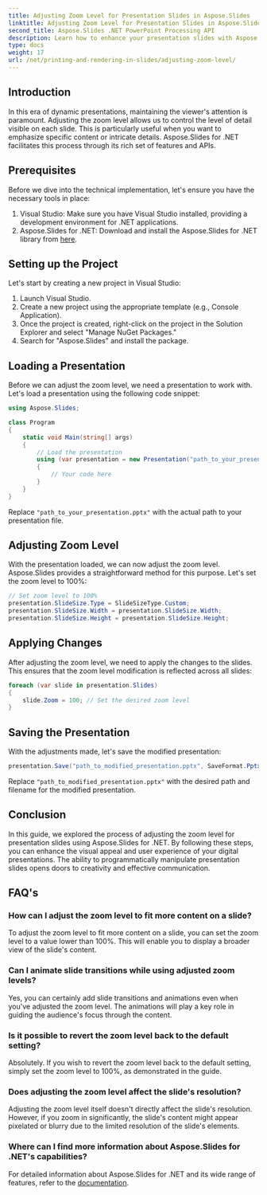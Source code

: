 ```yaml
---
title: Adjusting Zoom Level for Presentation Slides in Aspose.Slides
linktitle: Adjusting Zoom Level for Presentation Slides in Aspose.Slides
second_title: Aspose.Slides .NET PowerPoint Processing API
description: Learn how to enhance your presentation slides with Aspose.Slides for .NET! Discover a step-by-step guide with source code on adjusting zoom levels for captivating visuals.
type: docs
weight: 17
url: /net/printing-and-rendering-in-slides/adjusting-zoom-level/
---
```


## Introduction

In this era of dynamic presentations, maintaining the viewer's attention is paramount. Adjusting the zoom level allows us to control the level of detail visible on each slide. This is particularly useful when you want to emphasize specific content or intricate details. Aspose.Slides for .NET facilitates this process through its rich set of features and APIs.

## Prerequisites

Before we dive into the technical implementation, let's ensure you have the necessary tools in place:

1. Visual Studio: Make sure you have Visual Studio installed, providing a development environment for .NET applications.
2. Aspose.Slides for .NET: Download and install the Aspose.Slides for .NET library from [here](https://releases.aspose.com/slides/net/).

## Setting up the Project

Let's start by creating a new project in Visual Studio:

1. Launch Visual Studio.
2. Create a new project using the appropriate template (e.g., Console Application).
3. Once the project is created, right-click on the project in the Solution Explorer and select "Manage NuGet Packages."
4. Search for "Aspose.Slides" and install the package.

## Loading a Presentation

Before we can adjust the zoom level, we need a presentation to work with. Let's load a presentation using the following code snippet:

```csharp
using Aspose.Slides;

class Program
{
    static void Main(string[] args)
    {
        // Load the presentation
        using (var presentation = new Presentation("path_to_your_presentation.pptx"))
        {
            // Your code here
        }
    }
}
```

Replace `"path_to_your_presentation.pptx"` with the actual path to your presentation file.

## Adjusting Zoom Level

With the presentation loaded, we can now adjust the zoom level. Aspose.Slides provides a straightforward method for this purpose. Let's set the zoom level to 100%:

```csharp
// Set zoom level to 100%
presentation.SlideSize.Type = SlideSizeType.Custom;
presentation.SlideSize.Width = presentation.SlideSize.Width;
presentation.SlideSize.Height = presentation.SlideSize.Height;
```

## Applying Changes

After adjusting the zoom level, we need to apply the changes to the slides. This ensures that the zoom level modification is reflected across all slides:

```csharp
foreach (var slide in presentation.Slides)
{
    slide.Zoom = 100; // Set the desired zoom level
}
```

## Saving the Presentation

With the adjustments made, let's save the modified presentation:

```csharp
presentation.Save("path_to_modified_presentation.pptx", SaveFormat.Pptx);
```

Replace `"path_to_modified_presentation.pptx"` with the desired path and filename for the modified presentation.

## Conclusion

In this guide, we explored the process of adjusting the zoom level for presentation slides using Aspose.Slides for .NET. By following these steps, you can enhance the visual appeal and user experience of your digital presentations. The ability to programmatically manipulate presentation slides opens doors to creativity and effective communication.

## FAQ's

### How can I adjust the zoom level to fit more content on a slide?

To adjust the zoom level to fit more content on a slide, you can set the zoom level to a value lower than 100%. This will enable you to display a broader view of the slide's content.

### Can I animate slide transitions while using adjusted zoom levels?

Yes, you can certainly add slide transitions and animations even when you've adjusted the zoom level. The animations will play a key role in guiding the audience's focus through the content.

### Is it possible to revert the zoom level back to the default setting?

Absolutely. If you wish to revert the zoom level back to the default setting, simply set the zoom level to 100%, as demonstrated in the guide.

### Does adjusting the zoom level affect the slide's resolution?

Adjusting the zoom level itself doesn't directly affect the slide's resolution. However, if you zoom in significantly, the slide's content might appear pixelated or blurry due to the limited resolution of the slide's elements.

### Where can I find more information about Aspose.Slides for .NET's capabilities?

For detailed information about Aspose.Slides for .NET and its wide range of features, refer to the [documentation](https://reference.aspose.com/slides/net/).
